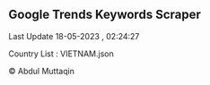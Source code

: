 

## Google Trends Keywords Scraper 
 
Last Update 18-05-2023 , 02:24:27

Country List :
VIETNAM.json



© Abdul Muttaqin 
